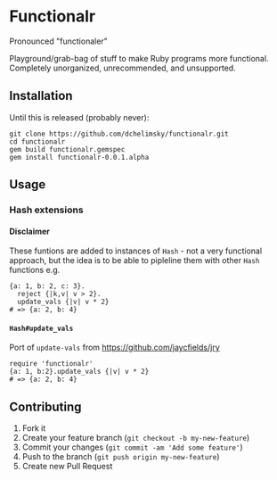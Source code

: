 # Functionalr

Pronounced "functionaler"

Playground/grab-bag of stuff to make Ruby programs more functional. Completely
unorganized, unrecommended, and unsupported.

## Installation

Until this is released (probably never):

    git clone https://github.com/dchelimsky/functionalr.git
    cd functionalr
    gem build functionalr.gemspec
    gem install functionalr-0.0.1.alpha

## Usage

### Hash extensions

#### Disclaimer

These funtions are added to instances of `Hash` - not a very functional approach,
but the idea is to be able to pipleline them with other `Hash` functions e.g.

    {a: 1, b: 2, c: 3}.
      reject {|k,v| v > 2}.
      update_vals {|v| v * 2}
    # => {a: 2, b: 4}

#### `Hash#update_vals`

Port of `update-vals` from https://github.com/jaycfields/jry

    require 'functionalr'
    {a: 1, b:2}.update_vals {|v| v * 2}
    # => {a: 2, b: 4}

## Contributing

1. Fork it
2. Create your feature branch (`git checkout -b my-new-feature`)
3. Commit your changes (`git commit -am 'Add some feature'`)
4. Push to the branch (`git push origin my-new-feature`)
5. Create new Pull Request

